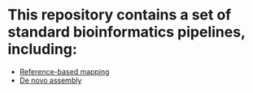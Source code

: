 # This repository contains a set of standard bioinformatics pipelines, including:
- [Reference-based mapping](/ref_assembly/Snakefile)
- [De novo assembly](/denovo_assembly/Snakefile)

